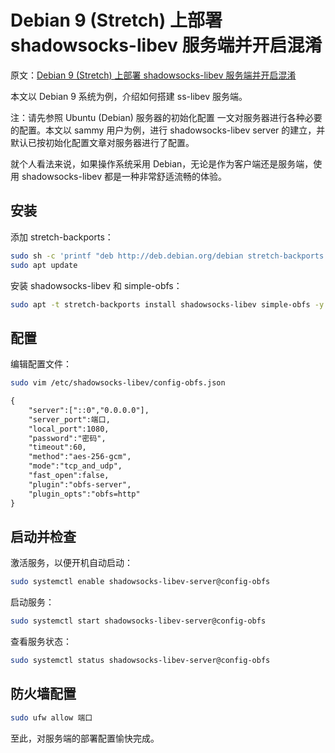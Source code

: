 # Debian 9 (Stretch) 上部署 shadowsocks-libev 服务端并开启混淆

原文：[Debian 9 (Stretch) 上部署 shadowsocks-libev 服务端并开启混淆](https://blog.chaos.run/dreams/debian-stretch-shadowsocks-libev/)

本文以 Debian 9 系统为例，介绍如何搭建 ss-libev 服务端。

注：请先参照 Ubuntu (Debian) 服务器的初始化配置 一文对服务器进行各种必要的配置。本文以 sammy 用户为例，进行 shadowsocks-libev server 的建立，并默认已按初始化配置文章对服务器进行了配置。

就个人看法来说，如果操作系统采用 Debian，无论是作为客户端还是服务端，使用 shadowsocks-libev 都是一种非常舒适流畅的体验。

## 安装

添加 stretch-backports：

```bash
sudo sh -c 'printf "deb http://deb.debian.org/debian stretch-backports main" > /etc/apt/sources.list.d/stretch-backports.list'
sudo apt update
```

安装 shadowsocks-libev 和 simple-obfs：

```bash
sudo apt -t stretch-backports install shadowsocks-libev simple-obfs -y
```

## 配置

编辑配置文件：

```bash
sudo vim /etc/shadowsocks-libev/config-obfs.json
```

```txt
{
    "server":["::0","0.0.0.0"],
    "server_port":端口,
    "local_port":1080,
    "password":"密码",
    "timeout":60,
    "method":"aes-256-gcm",
    "mode":"tcp_and_udp",
    "fast_open":false,
    "plugin":"obfs-server",
    "plugin_opts":"obfs=http"
}
```

## 启动并检查

激活服务，以便开机自动启动：

```bash
sudo systemctl enable shadowsocks-libev-server@config-obfs
```

启动服务：

```bash
sudo systemctl start shadowsocks-libev-server@config-obfs
```

查看服务状态：

```bash
sudo systemctl status shadowsocks-libev-server@config-obfs
```

## 防火墙配置

```bash
sudo ufw allow 端口
```

至此，对服务端的部署配置愉快完成。

